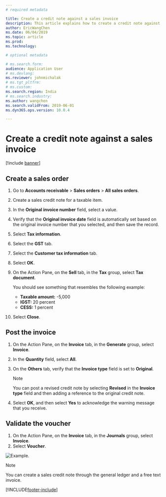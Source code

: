 ```yaml
---
# required metadata

title: Create a credit note against a sales invoice
description: This article explains how to create a credit note against a sales invoice.
author: EricWangChen
ms.date: 06/04/2019
ms.topic: article
ms.prod: 
ms.technology: 

# optional metadata

# ms.search.form: 
audience: Application User
# ms.devlang: 
ms.reviewer: johnmichalak
# ms.tgt_pltfrm: 
# ms.custom: 
ms.search.region: India
# ms.search.industry: 
ms.author: wangchen
ms.search.validFrom: 2019-06-01
ms.dyn365.ops.version: 10.0.4

---
```


# Create a credit note against a sales invoice

[!include [banner](../../includes/banner.md)]

## Create a sales order

1. Go to **Accounts receivable** \> **Sales orders** \> **All sales orders**.
2. Create a sales credit note for a taxable item.
3. In the **Original invoice number** field, select a value.
4. Verify that the **Original invoice date** field is automatically set based on the original invoice number that you selected, and then save the record.
5. Select **Tax information**.
6. Select the **GST** tab.
7. Select the **Customer tax information** tab.
8. Select **OK**.
9. On the Action Pane, on the **Sell** tab, in the **Tax** group, select **Tax document**.

    You should see something that resembles the following example:

    - **Taxable amount:** -5,000
    - **IGST:** 20 percent
    - **CESS:** 1 percent

10. Select **Close**.

## Post the invoice

1. On the Action Pane, on the **Invoice** tab, in the **Generate** group, select **Invoice**.
2. In the **Quantity** field, select **All**.
3. On the **Others** tab, verify that the **Invoice type** field is set to **Original**.

    > [!NOTE]
    > You can post a revised credit note by selecting **Revised** in the **Invoice type** field and then adding a reference to the original credit note.

4. Select **OK**, and then select **Yes** to acknowledge the warning message that you receive.

## Validate the voucher

1. On the Action Pane, on the **Invoice** tab, in the **Journals** group, select **Invoice**.
2. Select **Voucher**.

![Example.](../media/Annotation-2019-05-20-162812.png)

> [!NOTE]
> You can create a sales credit note through the general ledger and a free text invoice.


[!INCLUDE[footer-include](../../../includes/footer-banner.md)]
